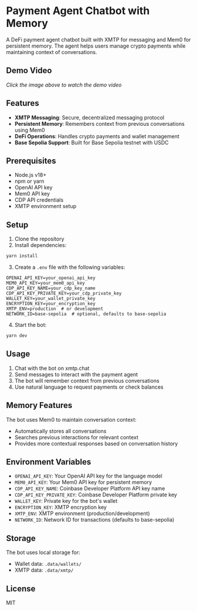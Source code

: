 # Payment Agent Chatbot with Memory

A DeFi payment agent chatbot built with XMTP for messaging and Mem0 for persistent memory. The agent helps users manage crypto payments while maintaining context of conversations.

## Demo Video

<a href="https://www.loom.com/share/fa927432f04b40ffba8754bc4f03d90b?sid=2b672665-706a-4bda-9ac0-40b8e72d2152" target="_blank">
</a>

*Click the image above to watch the demo video*


## Features

- **XMTP Messaging**: Secure, decentralized messaging protocol
- **Persistent Memory**: Remembers context from previous conversations using Mem0
- **DeFi Operations**: Handles crypto payments and wallet management
- **Base Sepolia Support**: Built for Base Sepolia testnet with USDC

## Prerequisites

- Node.js v18+
- npm or yarn
- OpenAI API key
- Mem0 API key
- CDP API credentials
- XMTP environment setup

## Setup

1. Clone the repository
2. Install dependencies:
```bash
yarn install
```

3. Create a `.env` file with the following variables:
```env
OPENAI_API_KEY=your_openai_api_key
MEM0_API_KEY=your_mem0_api_key
CDP_API_KEY_NAME=your_cdp_key_name
CDP_API_KEY_PRIVATE_KEY=your_cdp_private_key
WALLET_KEY=your_wallet_private_key
ENCRYPTION_KEY=your_encryption_key
XMTP_ENV=production  # or development
NETWORK_ID=base-sepolia  # optional, defaults to base-sepolia
```

4. Start the bot:
```bash
yarn dev
```

## Usage

1. Chat with the bot on xmtp.chat
2. Send messages to interact with the payment agent
3. The bot will remember context from previous conversations
4. Use natural language to request payments or check balances

## Memory Features

The bot uses Mem0 to maintain conversation context:
- Automatically stores all conversations
- Searches previous interactions for relevant context
- Provides more contextual responses based on conversation history

## Environment Variables

- `OPENAI_API_KEY`: Your OpenAI API key for the language model
- `MEM0_API_KEY`: Your Mem0 API key for persistent memory
- `CDP_API_KEY_NAME`: Coinbase Developer Platform API key name
- `CDP_API_KEY_PRIVATE_KEY`: Coinbase Developer Platform private key
- `WALLET_KEY`: Private key for the bot's wallet
- `ENCRYPTION_KEY`: XMTP encryption key
- `XMTP_ENV`: XMTP environment (production/development)
- `NETWORK_ID`: Network ID for transactions (defaults to base-sepolia)

## Storage

The bot uses local storage for:
- Wallet data: `.data/wallets/`
- XMTP data: `.data/xmtp/`

## License

MIT 